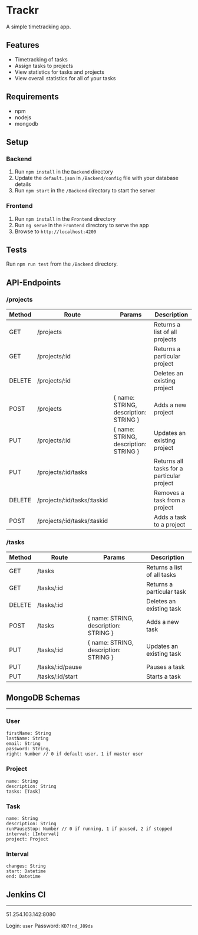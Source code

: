 # Trackr

A simple timetracking app.

## Features

- Timetracking of tasks
- Assign tasks to projects
- View statistics for tasks and projects
- View overall statistics for all of your tasks

## Requirements

- npm
- nodejs
- mongodb

## Setup

### Backend

1. Run `npm install` in the `Backend` directory
2. Update the `default.json` in `/Backend/config` file with your database details
3. Run `npm start` in the `/Backend` directory to start the server

### Frontend

1. Run `npm install` in the `Frontend` directory
2. Run `ng serve` in the `Frontend` directory to serve the app
3. Browse to `http://localhost:4200`

## Tests

Run `npm run test` from the `/Backend` directory.

## API-Endpoints

### /projects

| Method | Route           | Params                    | Description                                                                            |
|--------|-----------------|---------------------------|----------------------------------------------------------------------------------------|
| GET    | /projects        |                           | Returns a list of all projects                                                        |
| GET    | /projects/:id    |                           | Returns a particular project                                                          |
| DELETE | /projects/:id    |                           | Deletes an existing project                                                           |
| POST   | /projects        | { name: STRING, description: STRING } | Adds a new project                                                        |
| PUT    | /projects/:id    | { name: STRING, description: STRING } | Updates an existing project                                               |
| PUT    | /projects/:id/tasks |                          | Returns all tasks for a particular project                                          |
| DELETE | /projects/:id/tasks/:taskid |                  | Removes a task from a project                                                       |
| POST   | /projects/:id/tasks/:taskid |                  | Adds a task to a project                                                            |

### /tasks

| Method | Route           | Params                    | Description                                                                            |
|--------|-----------------|---------------------------|----------------------------------------------------------------------------------------|
| GET    | /tasks        |                           | Returns a list of all tasks                                                        |
| GET    | /tasks/:id    |                           | Returns a particular task                                                          |
| DELETE | /tasks/:id    |                           | Deletes an existing task                                                           |
| POST   | /tasks        | { name: STRING, description: STRING } | Adds a new task                                                        |
| PUT    | /tasks/:id    | { name: STRING, description: STRING } | Updates an existing task                                               |
| PUT    | /tasks/:id/pause |                          | Pauses a task                                         |
| PUT    | /tasks/:id/start |                  | Starts a task                                                       |


## MongoDB Schemas
__________________________

### User

    firstName: String
    lastName: String
    email: String
    password: String,
    right: Number // 0 if default user, 1 if master user
    
### Project

    name: String
    description: String
    tasks: [Task]

### Task

    name: String
    description: String
    runPauseStop: Number // 0 if running, 1 if paused, 2 if stopped
    interval: [Interval]
    project: Project
 
### Interval

    changes: String
    start: Datetime
    end: Datetime

## Jenkins CI
____________

51.254.103.142:8080

Login: `user`
Password: `KD7!nd_J89ds`
